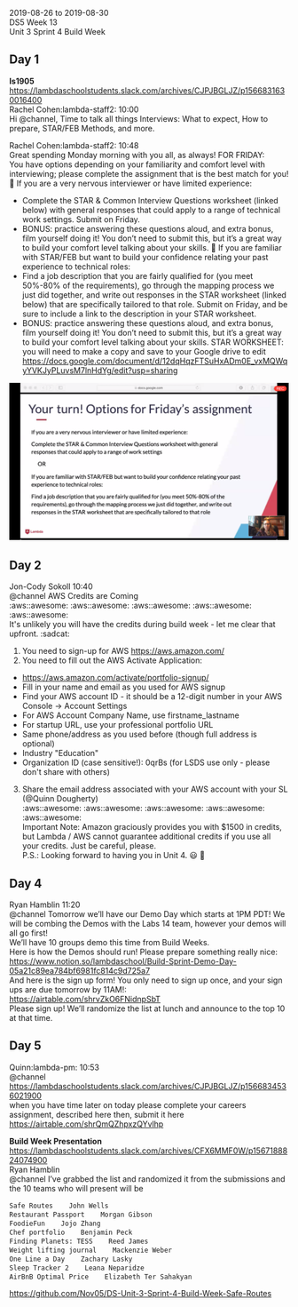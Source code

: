 2019-08-26 to 2019-08-30   
DS5 Week 13   
Unit 3 Sprint 4 Build Week    

## Day 1  

**ls1905**  
https://lambdaschoolstudents.slack.com/archives/CJPJBGLJZ/p1566831630016400  
Rachel Cohen:lambda-staff2: 10:00   
Hi @channel, Time to talk all things Interviews: What to expect, How to prepare, STAR/FEB Methods, and more.  

Rachel Cohen:lambda-staff2: 10:48   
Great spending Monday morning with you all, as always! FOR FRIDAY:   
You have options depending on your familiarity and comfort level with interviewing; please complete the assignment that is the best match for you!
:small_blue_diamond: If you are a very nervous interviewer or have limited experience:   
- Complete the STAR & Common Interview Questions worksheet (linked below) with general responses that could apply to a range of technical work settings. Submit on Friday.
- BONUS: practice answering these questions aloud, and extra bonus, film yourself doing it! You don’t need to submit this, but it’s a great way to build your comfort level talking about your skills.
:small_blue_diamond: If you are familiar with STAR/FEB but want to build your confidence relating your past experience to technical roles:
- Find a job description that you are fairly qualified for (you meet 50%-80% of the requirements), go through the mapping process we just did together, and write out responses in the STAR worksheet (linked below) that are specifically tailored to that role. Submit on Friday, and be sure to include a link to the description in your STAR worksheet.
- BONUS: practice answering these questions aloud, and extra bonus, film yourself doing it! You don’t need to submit this, but it’s a great way to build your comfort level talking about your skills.
STAR WORKSHEET: you will need to make a copy and save to your Google drive to edit   
https://docs.google.com/document/d/12dqHqzFTSuHxADm0E_vxMQWqyYVKJyPLuvsM7lnHdYg/edit?usp=sharing   

<img src="https://github.com/Nov05/pictures/blob/master/pic001/Image%20from%20iOS.png?raw=true">

## Day 2 

Jon-Cody Sokoll 10:40  
@channel AWS Credits are Coming  
:aws::awesome: :aws::awesome: :aws::awesome: :aws::awesome: :aws::awesome:  
It's unlikely you will have the credits during build week - let me clear that upfront. :sadcat:
1. You need to sign-up for AWS https://aws.amazon.com/  
2. You need to fill out the AWS Activate Application:   
-  https://aws.amazon.com/activate/portfolio-signup/  
- Fill in your name and email as you used for AWS signup  
- Find your AWS account ID - it should be a 12-digit number in your AWS Console -> Account Settings  
- For AWS Account Company Name, use firstname_lastname  
- For startup URL, use your professional portfolio URL  
- Same phone/address as you used before (though full address is optional)  
- Industry "Education"  
- Organization ID (case sensitive!): 0qrBs (for LSDS use only - please don't share with others)  
3. Share the email address associated with your AWS account with your SL (@Quinn Dougherty)    
:aws::awesome: :aws::awesome: :aws::awesome: :aws::awesome: :aws::awesome:  
Important Note: Amazon graciously provides you with $1500 in credits, but Lambda / AWS cannot guarantee  additional credits  if you use all your credits. Just be careful, please.  
P.S.: Looking forward to having you in Unit 4. :smiley: :brain:   

## Day 4

Ryan Hamblin 11:20   
@channel Tomorrow we’ll have our Demo Day which starts at 1PM PDT! We will be combing the Demos with the Labs 14 team, however your demos will all go first!   
We’ll have 10 groups demo this time from Build Weeks.   
Here is how the Demos should run! Please prepare something really nice:    
https://www.notion.so/lambdaschool/Build-Sprint-Demo-Day-05a21c89ea784bf6981fc814c9d725a7  
And here is the sign up form! You only need to sign up once, and your sign ups are due tomorrow by 11AM!:    
https://airtable.com/shrvZkO6FNidnpSbT   
Please sign up! We’ll randomize the list at lunch and announce to the top 10 at that time.    

## Day 5  

Quinn:lambda-pm: 10:53    
@channel https://lambdaschoolstudents.slack.com/archives/CJPJBGLJZ/p1566834536021900     
when you have time later on today please complete your careers assignment, described here
then, submit it here https://airtable.com/shrQmQZhpxzQYvlhp    

**Build Week Presentation**
https://lambdaschoolstudents.slack.com/archives/CFX6MMF0W/p1567188824074900    
Ryan Hamblin   
@channel I’ve grabbed the list and randomized it from the submissions and the 10 teams who will present will be
```
Safe Routes    John Wells
Restaurant Passport    Morgan Gibson
FoodieFun    Jojo Zhang
Chef portfolio    Benjamin Peck
Finding Planets: TESS    Reed James
Weight lifting journal    Mackenzie Weber
One Line a Day    Zachary Lasky
Sleep Tracker 2    Leana Neparidze
AirBnB Optimal Price    Elizabeth Ter Sahakyan
```

https://github.com/Nov05/DS-Unit-3-Sprint-4-Build-Week-Safe-Routes  

